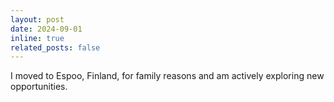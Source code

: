 ```yaml
---
layout: post
date: 2024-09-01
inline: true
related_posts: false
---
```


I moved to Espoo, Finland, for family reasons and am actively exploring new opportunities.
